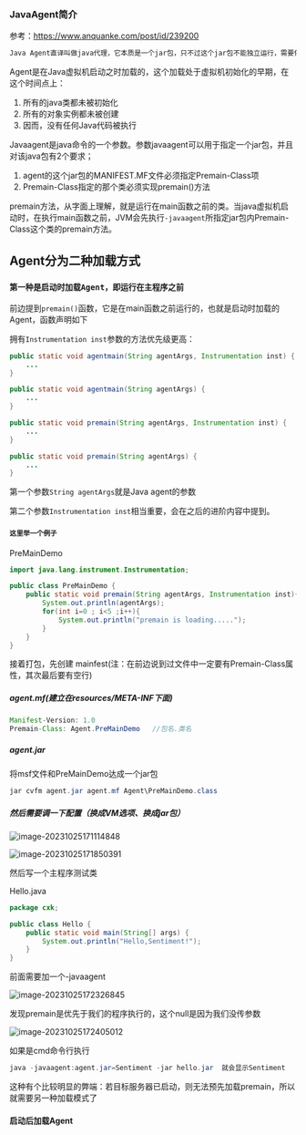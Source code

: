 ### JavaAgent简介

参考：https://www.anquanke.com/post/id/239200

```java
Java Agent直译叫做java代理，它本质是一个jar包，只不过这个jar包不能独立运行，需要依附到我们的目标JVM进程中
```

Agent是在Java虚拟机启动之时加载的，这个加载处于虚拟机初始化的早期，在这个时间点上：

1. 所有的java类都未被初始化
2. 所有的对象实例都未被创建
3. 因而，没有任何Java代码被执行

Javaagent是java命令的一个参数。参数javaagent可以用于指定一个jar包，并且对该java包有2个要求；

1. agent的这个jar包的MANIFEST.MF文件必须指定Premain-Class项
2. Premain-Class指定的那个类必须实现premain()方法

premain方法，从字面上理解，就是运行在main函数之前的类。当java虚拟机启动时，在执行main函数之前，JVM会先执行`-javaagent`所指定jar包内Premain-Class这个类的premain方法。

## Agent分为二种加载方式 

### `第一种是启动时加载Agent，即运行在主程序之前`

前边提到`premain()`函数，它是在main函数之前运行的，也就是启动时加载的Agent，函数声明如下

拥有`Instrumentation inst`参数的方法优先级更高：

```java
public static void agentmain(String agentArgs, Instrumentation inst) {
    ...
}

public static void agentmain(String agentArgs) {
    ...
}

public static void premain(String agentArgs, Instrumentation inst) {
    ...
}

public static void premain(String agentArgs) {
    ...
}
```

第一个参数`String agentArgs`就是Java agent的参数

第二个参数`Instrumentation inst`相当重要，会在之后的进阶内容中提到。

#### `这里举一个例子`

PreMainDemo

```java
import java.lang.instrument.Instrumentation;

public class PreMainDemo {
    public static void premain(String agentArgs, Instrumentation inst){
        System.out.println(agentArgs);
        for(int i=0 ; i<5 ;i++){
            System.out.println("premain is loading.....");
        }
    }
}
```

接着打包，先创建 mainfest(注：在前边说到过文件中一定要有Premain-Class属性，其次最后要有空行)

##### **agent.mf**(建立在resources/META-INF下面)

```java
Manifest-Version: 1.0
Premain-Class: Agent.PreMainDemo   //包名.类名
```

##### **agent.jar**

将msf文件和PreMainDemo达成一个jar包

```java
jar cvfm agent.jar agent.mf Agent\PreMainDemo.class
```

##### 然后需要调一下配置（换成VM选项、换成jar包）

![image-20231025171114848](X:\github\cxkjy.github.io\cxkjy.github.io\img\final\image-20231025171114848.png)

![image-20231025171850391](X:\github\cxkjy.github.io\cxkjy.github.io\img\final\image-20231025171850391.png)

然后写一个主程序测试类

Hello.java

```java
package cxk;

public class Hello {
    public static void main(String[] args) {
        System.out.println("Hello,Sentiment!");
    }
}
```

前面需要加一个-javaagent

![image-20231025172326845](X:\github\cxkjy.github.io\cxkjy.github.io\img\final\image-20231025172326845.png)

 发现premain是优先于我们的程序执行的，这个null是因为我们没传参数

![image-20231025172405012](X:\github\cxkjy.github.io\cxkjy.github.io\img\final\image-20231025172405012.png)

如果是cmd命令行执行

```java
java -javaagent:agent.jar=Sentiment -jar hello.jar  就会显示Sentiment
```

这种有个比较明显的弊端：若目标服务器已启动，则无法预先加载premain，所以就需要另一种加载模式了

#### 启动后加载Agent
